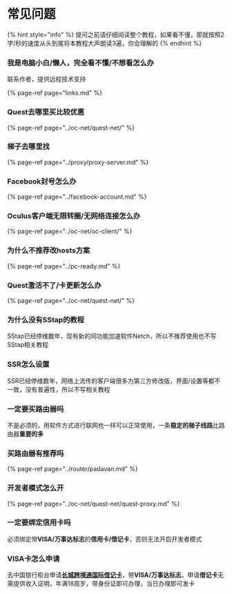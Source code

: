 # 常见问题

{% hint style="info" %}
提问之前请仔细阅读整个教程，如果看不懂，那就按照2字/秒的速度从头到尾将本教程大声朗读3遍，你会理解的
{% endhint %}

### 我是电脑小白/懒人，完全看不懂/不想看怎么办

联系作者，提供远程技术支持

{% page-ref page="links.md" %}

### Quest去哪里买比较优惠

{% page-ref page="../oc-net/quest-net/" %}

### 梯子去哪里找

{% page-ref page="../proxy/proxy-server.md" %}

### Facebook封号怎么办

{% page-ref page="../facebook-account.md" %}

### Oculus客户端无限转圈/无网络连接怎么办

{% page-ref page="../oc-net/oc-client/" %}

### 为什么不推荐改hosts方案

{% page-ref page="../pc-ready.md" %}

### Quest激活不了/卡更新怎么办

{% page-ref page="../oc-net/quest-net/" %}

### 为什么没有SStap的教程

SStap已经停维数年，现有新的同功能加速软件Netch，所以不推荐使用也不写SStap相关教程

### SSR怎么设置

SSR已经停维数年，网络上流传的客户端很多为第三方修改版，界面/设置等都不一致，没有普遍性，所以不写相关教程

### 一定要买路由器吗

不是必须的，用软件方式进行联网也一样可以正常使用，一条**稳定的梯子线路**比路由器**重要的多**

### 买路由器有推荐吗

{% page-ref page="../router/padavan.md" %}

### 开发者模式怎么开

{% page-ref page="../oc-net/quest-net/quest-proxy.md" %}

### 一定要绑定信用卡吗

必须绑定带**VISA/万事达标志**的**信用卡/借记卡**，否则无法开启开发者模式

### VISA卡怎么申请

去中国银行柜台申请[**长城跨境通国际借记卡**](https://www.boc.cn/bcservice/bc2/201704/t20170426_9329829.html)，带**VISA/万事达标志**，申请**借记卡**无需提供收入证明，年满18周岁，带身份证即可办理，当日办理即可发卡


